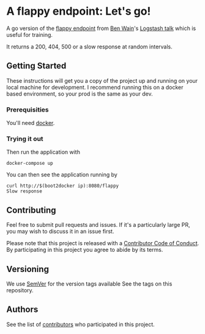 # A flappy endpoint: Let's go!

A go version of the [flappy endpoint](https://github.com/PurpleBooth/flappy-endpoint) from [Ben Wain](https://github.com/LoveSoftware)'s [Logstash talk](https://github.com/LoveSoftware/application-logging-with-logstash) which is useful for training. 

It returns a 200, 404, 500 or a slow response at random intervals.

## Getting Started

These instructions will get you a copy of the project up and running on your local machine for development. I recommend 
running this on a docker based environment, so your prod is the same as your dev.

### Prerequisities

You'll need [docker](https://www.docker.com/products/overview).

### Trying it out

Then run the application with
```
docker-compose up
```

You can then see the application running by

```
curl http://$(boot2docker ip):8080/flappy
Slow response
```

## Contributing
Feel free to submit pull requests and issues. If it's a particularly large PR, you may wish to discuss it in an issue first.

Please note that this project is released with a [Contributor Code of Conduct](CONDUCT.md). By participating in this project you agree to abide by its terms.

## Versioning

We use [SemVer](http://semver.org/) for the version tags available See the tags on this repository. 

## Authors

See the list of [contributors](https://github.com/PurpleBooth/flappy-endpoint-golang/contributors) who participated in this project.

